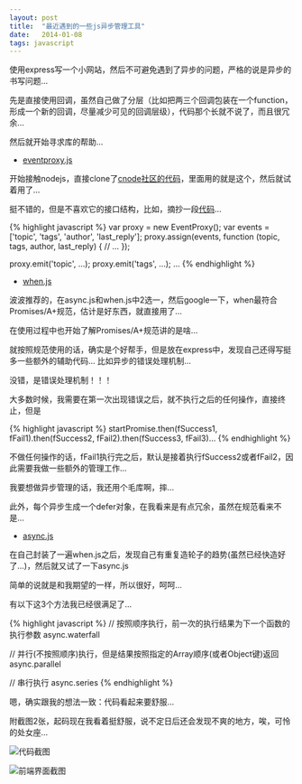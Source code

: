 ```yaml
---
layout: post
title:  "最近遇到的一些js异步管理工具"
date:   2014-01-08
tags: javascript
--- 
```


使用express写一个小网站，然后不可避免遇到了异步的问题，严格的说是异步的书写问题…

先是直接使用回调，虽然自己做了分层（比如把两三个回调包装在一个function，形成一个新的回调，尽量减少可见的回调层级），代码那个长就不说了，而且很冗余…

然后就开始寻求库的帮助…

* [eventproxy.js](https://github.com/JacksonTian/eventproxy)

开始接触nodejs，直接clone了[cnode社区的代码](https://github.com/cnodejs/nodeclub)，里面用的就是这个，然后就试着用了…

挺不错的，但是不喜欢它的接口结构，比如，摘抄一段[代码](https://github.com/cnodejs/nodeclub/blob/master/proxy/topic.js)…

{% highlight javascript %}
var proxy = new EventProxy();
var events = ['topic', 'tags', 'author', 'last_reply'];
proxy.assign(events, function (topic, tags, author, last_reply) {
  // …
});

proxy.emit('topic', …);
proxy.emit('tags', …);
…
{% endhighlight %}

* [when.js](https://github.com/cujojs/when)

波波推荐的，在async.js和when.js中2选一，然后google一下，when最符合Promises/A+规范，估计是好东西，就直接用了…

在使用过程中也开始了解Promises/A+规范讲的是啥…

就按照规范使用的话，确实是个好帮手，但是放在express中，发现自己还得写挺多一些额外的辅助代码… 比如异步的错误处理机制…

没错，是错误处理机制！！！

大多数时候，我需要在第一次出现错误之后，就不执行之后的任何操作，直接终止，但是

{% highlight javascript %}
startPromise.then(fSuccess1, fFail1).then(fSuccess2, fFail2).then(fSuccess3, fFail3)…
{% endhighlight %}

不做任何操作的话，fFail1执行完之后，默认是接着执行fSuccess2或者fFail2，因此需要我做一些额外的管理工作…

我要想做异步管理的话，我还用个毛库啊，摔…

此外，每个异步生成一个defer对象，在我看来是有点冗余，虽然在规范看来不是…

* [async.js](https://github.com/caolan/async)

在自己封装了一遍when.js之后，发现自己有重复造轮子的趋势(虽然已经快造好了…)，然后就又试了一下async.js

简单的说就是和我期望的一样，所以很好，呵呵…

有以下这3个方法我已经很满足了…

{% highlight javascript %}
// 按照顺序执行，前一次的执行结果为下一个函数的执行参数
async.waterfall

// 并行(不按照顺序)执行，但是结果按照指定的Array顺序(或者Object键)返回
async.parallel

// 串行执行
async.series
{% endhighlight %}

嗯，确实跟我的想法一致：代码看起来要舒服…

附截图2张，起码现在我看着挺舒服，说不定日后还会发现不爽的地方，唉，可怜的处女座…

![代码截图](https://raw.github.com/huaxinjiayou/blog/gh-pages/image/async-code.png)

![前端界面截图](https://raw.github.com/huaxinjiayou/blog/gh-pages/image/async-page.png)